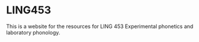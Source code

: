 # LING453

This is a website for the resources for LING 453 Experimental phonetics and laboratory phonology.
